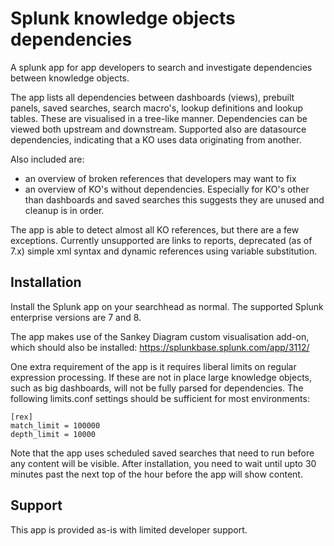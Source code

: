 # Splunk knowledge objects dependencies
A splunk app for app developers to search and investigate dependencies between knowledge objects.

The app lists all dependencies between dashboards (views), prebuilt panels, saved searches, search macro's, lookup definitions and lookup tables. These are visualised in a tree-like manner. Dependencies can be viewed both upstream and downstream. Supported also are datasource dependencies, indicating that a KO uses data originating from another.

Also included are:
* an overview of broken references that developers may want to fix
* an overview of KO's without dependencies. Especially for KO's other than dashboards and saved searches this suggests they are unused and cleanup is in order.

The app is able to detect almost all KO references, but there are a few exceptions. Currently unsupported are links to reports, deprecated (as of 7.x) simple xml syntax and dynamic references using variable substitution.

## Installation
Install the Splunk app on your searchhead as normal. The supported Splunk enterprise versions are 7 and 8.

The app makes use of the Sankey Diagram custom visualisation add-on, which should also be installed: https://splunkbase.splunk.com/app/3112/

One extra requirement of the app is it requires liberal limits on regular expression processing. If these are not in place large knowledge objects, such as big dashboards, will not be fully parsed for dependencies. The following limits.conf settings should be sufficient for most environments:
```
[rex]
match_limit = 100000
depth_limit = 10000
```

Note that the app uses scheduled saved searches that need to run before any content will be visible. After installation, you need to wait until upto 30 minutes past the next top of the hour before the app will show content.

## Support
This app is provided as-is with limited developer support.
